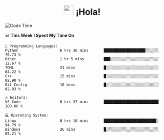 <div align="center"><h1><img src="https://github.com/blackcater/blackcater/raw/main/images/Hi.gif" height="32"/> ¡Hola!</h1>
</div>

<!--START_SECTION:waka-->
![Code Time](http://img.shields.io/badge/Code%20Time-621%20hrs%2016%20mins-blue)

📊 **This Week I Spent My Time On** 

```text
💬 Programming Languages: 
Python                   6 hrs 36 mins       ███████████████████░░░░░░   76.73 % 
Other                    1 hr 5 mins         ███░░░░░░░░░░░░░░░░░░░░░░   12.67 % 
TOML                     21 mins             █░░░░░░░░░░░░░░░░░░░░░░░░   04.22 % 
C++                      15 mins             █░░░░░░░░░░░░░░░░░░░░░░░░   02.90 % 
Git Config               10 mins             █░░░░░░░░░░░░░░░░░░░░░░░░   02.03 % 

🔥 Editors: 
VS Code                  8 hrs 37 mins       █████████████████████████   100.00 % 

💻 Operating System: 
Linux                    8 hrs 10 mins       ████████████████████████░   94.79 % 
Windows                  26 mins             █░░░░░░░░░░░░░░░░░░░░░░░░   05.21 % 
```


<!--END_SECTION:waka-->